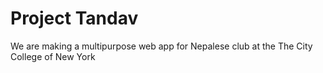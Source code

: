 # Project Tandav

We are making a multipurpose web app for Nepalese club at the The City College of New York
